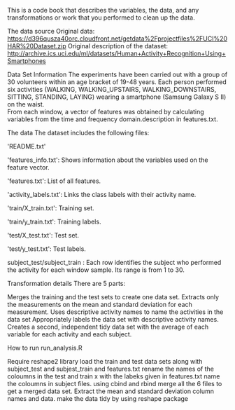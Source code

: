 This is a code book that describes the variables, the data, and any transformations or work that you performed to clean up the data.

The data source
Original data: https://d396qusza40orc.cloudfront.net/getdata%2Fprojectfiles%2FUCI%20HAR%20Dataset.zip
Original description of the dataset: http://archive.ics.uci.edu/ml/datasets/Human+Activity+Recognition+Using+Smartphones

Data Set Information
The experiments have been carried out with a group of 30 volunteers within an age bracket of 19-48 years. Each person performed six activities (WALKING, WALKING_UPSTAIRS, WALKING_DOWNSTAIRS, SITTING, STANDING, LAYING) wearing a smartphone (Samsung Galaxy S II) on the waist.  
From each window, a vector of features was obtained by calculating variables from the time and frequency domain.description in features.txt.

The data
The dataset includes the following files:

'README.txt'

'features_info.txt': Shows information about the variables used on the feature vector.

'features.txt': List of all features.

'activity_labels.txt': Links the class labels with their activity name.

'train/X_train.txt': Training set.

'train/y_train.txt': Training labels.

'test/X_test.txt': Test set.

'test/y_test.txt': Test labels.

subject_test/subject_train :  Each row identifies the subject who performed the activity for each window sample. Its range is from 1 to 30.

Transformation details
There are 5 parts:

Merges the training and the test sets to create one data set.
Extracts only the measurements on the mean and standard deviation for each measurement.
Uses descriptive activity names to name the activities in the data set
Appropriately labels the data set with descriptive activity names.
Creates a second, independent tidy data set with the average of each variable for each activity and each subject.

How to run run_analysis.R

Require reshape2 library
load the train and test data sets along with subject_test and subjest_train and features.txt
rename the names of the coloumns in the test and train x with the labeks given in features.txt
name the coloumns in subject files.
using cbind and rbind merge all the 6 files to get a merged data set.
Extract the mean and standard deviation column names and data.
make the data tidy by using reshape package


